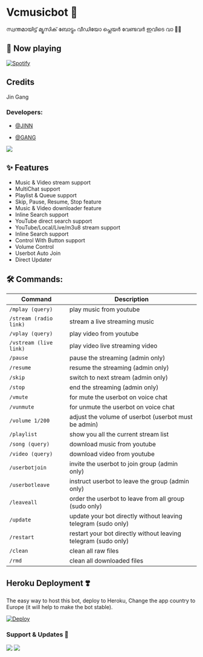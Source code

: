# Vcmusicbot 🍇
 സ്വന്തമായിട്ട് മ്യൂസിക് ബോട്ടും വീഡിയോ പ്ലെയർ വേണ്ടവർ ഇവിടെ വാ 🍇🥰

## 🎵 Now playing
<a href="https://spotify.com/" target="_blank"><img src="https://novatorem.vercel.app/api/spotify" alt="Spotify"></a>
## Credits
Jin
Gang
### Developers:

- [@JINN](https://github.com/MR-JINN-OF-TG)

- [@GANG](https://github.com/NewGangster)

 <img src="https://te.legra.ph/file/3fa29cb8757315291de0b.jpg">


## ✨ Features
- Music & Video stream support
- MultiChat support
- Playlist & Queue support
- Skip, Pause, Resume, Stop feature
- Music & Video downloader feature
- Inline Search support
- YouTube direct search support
- YouTube/Local/Live/m3u8 stream support
- Inline Search support
- Control With Button support
- Volume Control
- Userbot Auto Join
- Direct Updater

## 🛠 Commands:
| Command | Description |
| ------ | ------ |
| `/mplay (query)` | play music from youtube |
| `/stream (radio link)` | stream a live streaming music |
| `/vplay (query)` | play video from youtube |
| `/vstream (live link)` | play video live streaming video |
| `/pause` | pause the streaming (admin only) |
| `/resume` | resume the streaming (admin only) |
| `/skip` | switch to next stream (admin only) |
| `/stop` | end the streaming (admin only) |
| `/vmute` | for mute the userbot on voice chat |
| `/vunmute` | for unmute the userbot on voice chat |
| `/volume 1/200` | adjust the volume of userbot (userbot must be admin) |
| `/playlist` | show you all the current stream list |
| `/song (query)` | download music from youtube |
| `/video (query)` | download video from youtube |
| `/userbotjoin` | invite the userbot to join group (admin only) |
| `/userbotleave` | instruct userbot to leave the group (admin only) |
| `/leaveall` | order the userbot to leave from all group (sudo only) |
| `/update` | update your bot directly without leaving telegram (sudo only) |
| `/restart` | restart your bot directly without leaving telegram (sudo only) |
| `/clean` | clean all raw files |
| `/rmd` | clean all downloaded files |
## Heroku Deployment ❣️
The easy way to host this bot, deploy to Heroku, Change the app country to Europe (it will help to make the bot stable).

[![Deploy](https://www.herokucdn.com/deploy/button.svg)](https://heroku.com/deploy?template=https://github.com/NewGangster/Vcmusicbot)


### Support & Updates 🎑
<a href="https://t.me/gangsterofficialbots"><img src="https://img.shields.io/badge/Join-Group%20Support-green.svg?style=for-the-badge&logo=Telegram"></a> <a href="https://t.me/gangsterbotschannel"><img src="https://img.shields.io/badge/Join-Updates%20Channel-blue.svg?style=for-the-badge&logo=Telegram"></a>


